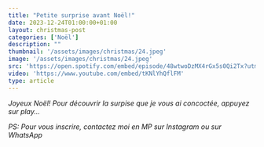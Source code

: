 ```yaml
---
title: "Petite surprise avant Noël!"
date: 2023-12-24T01:00:00+01:00
layout: christmas-post
categories: ['Noël']
description: ""
thumbnail: '/assets/images/christmas/24.jpeg'
image: '/assets/images/christmas/24.jpeg'
src: 'https://open.spotify.com/embed/episode/48wtwoDzMX4rGx5s0Qi2Tx?utm_source=generator'
video: 'https://www.youtube.com/embed/tKNlYhQflFM'
type: article
---
```


_Joyeux Noël! Pour découvrir la surpise que je vous ai concoctée, appuyez sur play..._

_PS: Pour vous inscrire, contactez moi en MP sur Instagram ou sur WhatsApp_

